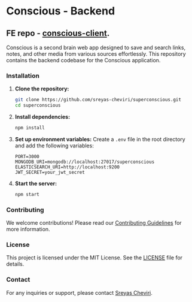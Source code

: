


# Conscious - Backend

## FE repo - [conscious-client](https://github.com/sreyas-cheviri/superconscious-client).

Conscious is a second brain web app designed to save and search links, notes, and other media from various sources effortlessly. This repository contains the backend codebase for the Conscious application.


### Installation

1. **Clone the repository:**

   ```bash
   git clone https://github.com/sreyas-cheviri/superconscious.git
   cd superconscious
   ```

3. **Install dependencies:**
   ```bash
   npm install
   ```

4. **Set up environment variables:**
   Create a `.env` file in the root directory and add the following variables:
   ```env
   PORT=3000
   MONGODB_URI=mongodb://localhost:27017/superconscious
   ELASTICSEARCH_URI=http://localhost:9200
   JWT_SECRET=your_jwt_secret
   ```

5. **Start the server:**
   ```bash
   npm start
   ```


### Contributing

We welcome contributions! Please read our [Contributing Guidelines](CONTRIBUTING.md) for more information.

### License

This project is licensed under the MIT License. See the [LICENSE](LICENSE) file for details.

### Contact

For any inquiries or support, please contact [Sreyas Cheviri](https://github.com/sreyas-cheviri).
